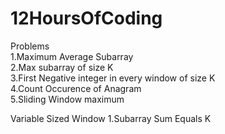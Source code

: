 # 12HoursOfCoding
Problems <br />
1.Maximum Average Subarray <br />
2.Max subarray of size K <br />
3.First Negative integer in every window of size K <br />
4.Count Occurence of Anagram  <br />
5.Sliding Window maximum <br />

Variable Sized Window
1.Subarray Sum Equals K <br/>
